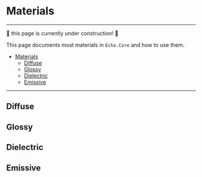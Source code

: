 # Materials

---

:construction: this page is currently under construction! :construction:

This page documents most materials in `Echo.Core` and how to use them.

<!-- TOC -->
* [Materials](#materials)
  * [Diffuse](#diffuse)
  * [Glossy](#glossy)
  * [Dielectric](#dielectric)
  * [Emissive](#emissive)
<!-- TOC -->

---

## Diffuse

## Glossy

## Dielectric

## Emissive
